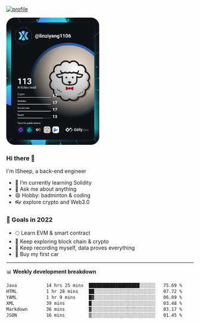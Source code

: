 [![profile](http://img.codelin.xyz/hello-im-isheep.svg)](https://www.calligrapher.ai/)

<a href="https://app.daily.dev/linziyang1106"><img src="/devcard.png" width="250" alt="ISheep's Dev Card"/></a>

### Hi there 🐏

I'm ISheep, a back-end engineer

- 🔭 I’m currently learning Solidity
- 💬 Ask me about anything
- 😄 Hobby: badminton & coding
- 👓 explore crypto and Web3.0

### 🚀 Goals in 2022
+ 🌕 Learn EVM & smart contract
+ 🤔 Keep exploring block chain & crypto
+ 🐏 Keep recording myself, data proves everything
+ 🚗 Buy my first car

-------

📊 **Weekly development breakdown**
<!--START_SECTION:waka-->

```text
Java           14 hrs 25 mins  ███████████████████░░░░░░   75.69 %
HTML           1 hr 28 mins    ██░░░░░░░░░░░░░░░░░░░░░░░   07.72 %
YAML           1 hr 9 mins     █▓░░░░░░░░░░░░░░░░░░░░░░░   06.09 %
XML            39 mins         █░░░░░░░░░░░░░░░░░░░░░░░░   03.48 %
Markdown       36 mins         ▓░░░░░░░░░░░░░░░░░░░░░░░░   03.17 %
JSON           16 mins         ▒░░░░░░░░░░░░░░░░░░░░░░░░   01.45 %
```

<!--END_SECTION:waka-->
